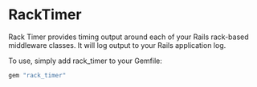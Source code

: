 # RackTimer

Rack Timer provides timing output around each of your Rails rack-based middleware classes. It will log output to your Rails application log.

To use, simply add rack_timer to your Gemfile:

```ruby
gem "rack_timer"
```
